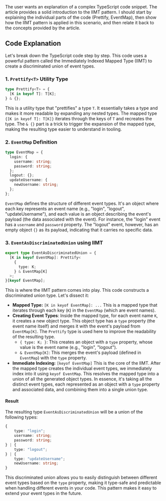 <thinking>
The user wants an explanation of a complex TypeScript code snippet. The article provides a solid introduction to the IIMT pattern. I should start by explaining the individual parts of the code (Prettify, EventMap), then show how the IIMT pattern is applied in this scenario, and then relate it back to the concepts provided by the article.
</thinking>

## Code Explanation

Let's break down the TypeScript code step by step. This code uses a powerful pattern called the Immediately Indexed Mapped Type (IIMT) to create a discriminated union of event types.

### 1. `Prettify<T>` Utility Type

```typescript
type Prettify<T> = {
  [K in keyof T]: T[K];
} & {};
```

This is a utility type that "prettifies" a type `T`. It essentially takes a type and makes it more readable by expanding any nested types. The mapped type `{[K in keyof T]: T[K]}` iterates through the keys of `T` and recreates the type. The `& {}` part is a trick to trigger the expansion of the mapped type, making the resulting type easier to understand in tooling.

### 2. `EventMap` Definition

```typescript
type EventMap = {
  login: {
    username: string;
    password: string;
  };
  logout: {};
  updateUsername: {
    newUsername: string;
  };
};
```

`EventMap` defines the structure of different event types. It's an object where each key represents an event name (e.g., "login", "logout", "updateUsername"), and each value is an object describing the event's payload (the data associated with the event). For instance, the "login" event has a `username` and `password` property. The "logout" event, however, has an empty object `{}` as its payload, indicating that it carries no specific data.

### 3. `EventAsDiscriminatedUnion` using IIMT

```typescript
export type EventAsDiscriminatedUnion = {
  [K in keyof EventMap]: Prettify<
    {
      type: K;
    } & EventMap[K]
  >;
}[keyof EventMap];
```

This is where the IIMT pattern comes into play. This code constructs a discriminated union type. Let's dissect it:

- **Mapped Type:** `[K in keyof EventMap]: ...` This is a mapped type that iterates through each key (`K`) in the `EventMap` (which are event names).
- **Creating Event Types**: Inside the mapped type, for each event name `K`, it creates a new object type. This object type has a `type` property (the event name itself) and merges it with the event's payload from `EventMap[K]`. The `Prettify` type is used here to improve the readability of the resulting type.
  - `{ type: K; }`: This creates an object with a `type` property, whose value is the event name (e.g., "login", "logout").
  - `& EventMap[K]`: This merges the event's payload (defined in `EventMap`) with the `type` property.
- **Immediate Indexing:** `[keyof EventMap]` This is the core of the IIMT. After the mapped type creates the individual event types, we immediately index into it using `keyof EventMap`. This resolves the mapped type into a union of all the generated object types. In essence, it's taking all the distinct event types, each represented as an object with a `type` property and associated data, and combining them into a single union type.

#### Result

The resulting type `EventAsDiscriminatedUnion` will be a union of the following types:

```typescript
{
    type: "login";
    username: string;
    password: string;
} | {
    type: "logout";
} | {
    type: "updateUsername";
    newUsername: string;
}
```

This discriminated union allows you to easily distinguish between different event types based on the `type` property, making it type-safe and predictable when handling different events in your code. This pattern makes it easy to extend your event types in the future.
